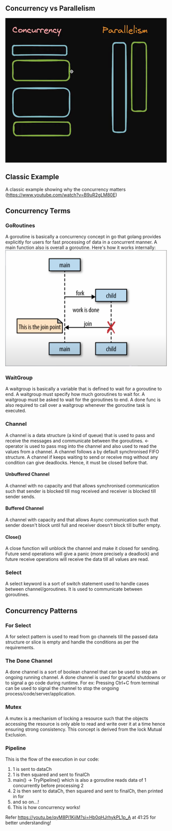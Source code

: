 ## Concurrency vs Parallelism
![concurrency_vs_parallelism.png](../../data/concurrency_vs_parallelism.png)

## Classic Example
A classic example showing why the concurrency matters (https://www.youtube.com/watch?v=B9uR2gLM80E)

## Concurrency Terms
### GoRoutines
A goroutine is basically a concurrency concept in go that golang provides explicitly for users for fast processing of data in a concurrent manner. A main function also is overall a goroutine. Here's how it works internally:
![concurrency.png](../../data/concurrency.png)

### WaitGroup
A waitgroup is basically a variable that is defined to wait for a goroutine to end. A waitgroup must specify how much goroutines to wait for. A waitgroup must be asked to wait for the goroutines to end. A done func is also required to call over a waitgroup whenever the goroutine task is executed.

### Channel
A channel is a data structure (a kind of queue) that is used to pass and receive the messages and communicate between the goroutines. <- operator is used to pass msg into the channel and also used to read the values from a channel. A channel follows a by default synchronised FIFO structure. A channel if keeps waiting to send or receive msg without any condition can give deadlocks. Hence, it must be closed before that.

#### Unbuffered Channel
A channel with no capacity and that allows synchronised communication such that sender is blocked till msg received and receiver is blocked till sender sends.

#### Buffered Channel
A channel with capacity and that allows Async communication such that sender doesn't block until full and receiver doesn't block till buffer empty.

#### Close()
A close function will unblock the channel and make it closed for sending. Future send operations will give a panic (more precisely a deadlock) and future receive operations will receive the data till all values are read.

### Select
A select keyword is a sort of switch statement used to handle cases between channel/goroutines. It is used to communicate between goroutines.

## Concurrency Patterns
### For Select
A for select pattern is used to read from go channels till the passed data structure or slice is empty and handle the conditions as per the requirements.

### The Done Channel
A done channel is a sort of boolean channel that can be used to stop an ongoing running channel. A done channel is used for graceful shutdowns or to signal a go code during runtime. For ex: Pressing Ctrl+C from terminal can be used to signal the channel to stop the ongoing process/code/server/application.

### Mutex
A mutex is a mechanism of locking a resource such that the objects accessing the resource is only able to read and write over it at a time hence ensuring strong consistency. This concept is derived from the lock Mutual Exclusion.

### Pipeline
This is the flow of the execution in our code:
1. 1 is sent to dataCh
2. 1 is then squared and sent to finalCh
3. main() -> TryPipeline() which is also a goroutine reads data of 1 concurrently before processing 2
3. 2 is then sent to dataCh, then squared and sent to finalCh, then printed in for
4. and so on...!
5. This is how concurrency works!

Refer https://youtu.be/qyM8Pi1KiiM?si=Hb0qHJrhykPL1p_A at 41:25 for better understanding!


